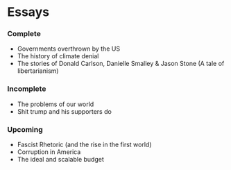 # Essays

### Complete

* Governments overthrown by the US
* The history of climate denial  
* The stories of Donald Carlson, Danielle Smalley & Jason Stone (A tale of libertarianism)

### Incomplete

* The problems of our world
* Shit trump and his supporters do

### Upcoming

* Fascist Rhetoric (and the rise in the first world)
* Corruption in America
* The ideal and scalable budget
